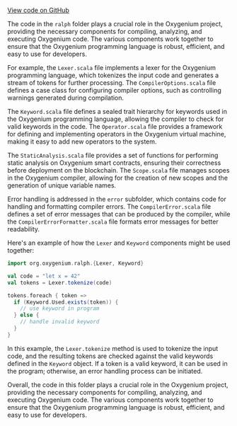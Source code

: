 [View code on GitHub](https://github.com/oxygenium/oxygenium/.autodoc/docs/json/ralph/src/main)

The code in the `ralph` folder plays a crucial role in the Oxygenium project, providing the necessary components for compiling, analyzing, and executing Oxygenium code. The various components work together to ensure that the Oxygenium programming language is robust, efficient, and easy to use for developers.

For example, the `Lexer.scala` file implements a lexer for the Oxygenium programming language, which tokenizes the input code and generates a stream of tokens for further processing. The `CompilerOptions.scala` file defines a case class for configuring compiler options, such as controlling warnings generated during compilation.

The `Keyword.scala` file defines a sealed trait hierarchy for keywords used in the Oxygenium programming language, allowing the compiler to check for valid keywords in the code. The `Operator.scala` file provides a framework for defining and implementing operators in the Oxygenium virtual machine, making it easy to add new operators to the system.

The `StaticAnalysis.scala` file provides a set of functions for performing static analysis on Oxygenium smart contracts, ensuring their correctness before deployment on the blockchain. The `Scope.scala` file manages scopes in the Oxygenium compiler, allowing for the creation of new scopes and the generation of unique variable names.

Error handling is addressed in the `error` subfolder, which contains code for handling and formatting compiler errors. The `CompilerError.scala` file defines a set of error messages that can be produced by the compiler, while the `CompilerErrorFormatter.scala` file formats error messages for better readability.

Here's an example of how the `Lexer` and `Keyword` components might be used together:

```scala
import org.oxygenium.ralph.{Lexer, Keyword}

val code = "let x = 42"
val tokens = Lexer.tokenize(code)

tokens.foreach { token =>
  if (Keyword.Used.exists(token)) {
    // use keyword in program
  } else {
    // handle invalid keyword
  }
}
```

In this example, the `Lexer.tokenize` method is used to tokenize the input code, and the resulting tokens are checked against the valid keywords defined in the `Keyword` object. If a token is a valid keyword, it can be used in the program; otherwise, an error handling process can be initiated.

Overall, the code in this folder plays a crucial role in the Oxygenium project, providing the necessary components for compiling, analyzing, and executing Oxygenium code. The various components work together to ensure that the Oxygenium programming language is robust, efficient, and easy to use for developers.
